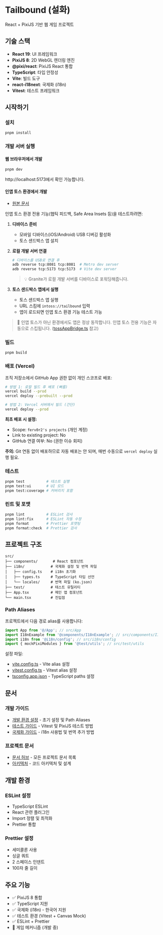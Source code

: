 # Tailbound (설화)

React + PixiJS 기반 웹 게임 프로젝트

## 기술 스택

- **React 19**: UI 프레임워크
- **PixiJS 8**: 2D WebGL 렌더링 엔진
- **@pixi/react**: PixiJS React 통합
- **TypeScript**: 타입 안정성
- **Vite**: 빌드 도구
- **react-i18next**: 국제화 (i18n)
- **Vitest**: 테스트 프레임워크

## 시작하기

### 설치

```bash
pnpm install
```

### 개발 서버 실행

#### 웹 브라우저에서 개발

```bash
pnpm dev
```

http://localhost:5173에서 확인 가능합니다.

#### 인앱 토스 환경에서 개발

- [원본 문서](https://developers-apps-in-toss.toss.im/development/test/sandbox.html)

인앱 토스 환경 전용 기능(햅틱 피드백, Safe Area Insets 등)을 테스트하려면:

1. **디바이스 준비**
   - 모바일 디바이스(iOS/Android) USB 디버깅 활성화
   - 토스 샌드박스 앱 설치

2. **로컬 개발 서버 연결**

   ```bash
   # 디바이스를 USB로 연결 후
   adb reverse tcp:8081 tcp:8081  # Metro dev server
   adb reverse tcp:5173 tcp:5173  # Vite dev server
   ```

   > 💡 Granite가 로컬 개발 서버를 디바이스로 포워딩해줍니다.

3. **토스 샌드박스 앱에서 실행**
   - 토스 샌드박스 앱 실행
   - URL 스킴에 `intoss://tailbound` 입력
   - 앱이 로드되면 인앱 토스 환경 기능 테스트 가능

> 📝 인앱 토스가 아닌 환경에서도 앱은 정상 동작합니다. 인앱 토스 전용 기능은 자동으로 스킵됩니다. ([tossAppBridge.ts](src/utils/tossAppBridge.ts) 참고)

### 빌드

```bash
pnpm build
```

### 배포 (Vercel)

조직 저장소에서 GitHub App 권한 없이 개인 스코프로 배포:

```bash
# 방법 1: 로컬 빌드 후 배포 (빠름)
vercel build --prod
vercel deploy --prebuilt --prod

# 방법 2: Vercel 서버에서 빌드 (간단)
vercel deploy --prod
```

**최초 배포 시 설정:**

- Scope: `ferv0r2's projects` (개인 계정)
- Link to existing project: No
- GitHub 연결 여부: No (권한 이슈 회피)

**주의:** Git 연동 없이 배포하므로 자동 배포는 안 되며, 매번 수동으로 `vercel deploy` 실행 필요.

### 테스트

```bash
pnpm test          # 테스트 실행
pnpm test:ui       # UI 모드
pnpm test:coverage # 커버리지 포함
```

### 린트 및 포맷

```bash
pnpm lint          # ESLint 검사
pnpm lint:fix      # ESLint 자동 수정
pnpm format        # Prettier 포맷팅
pnpm format:check  # Prettier 검사
```

## 프로젝트 구조

```
src/
├── components/       # React 컴포넌트
├── i18n/            # 국제화 설정 및 번역 파일
│   ├── config.ts    # i18n 초기화
│   ├── types.ts     # TypeScript 타입 선언
│   └── locales/     # 번역 파일 (ko.json)
├── test/            # 테스트 유틸리티
├── App.tsx          # 메인 앱 컴포넌트
└── main.tsx         # 진입점
```

### Path Aliases

프로젝트에서 다음 경로 alias를 사용합니다:

```typescript
import App from '@/App'; // src/App
import I18nExample from '@components/I18nExample'; // src/components/I18nExample
import i18n from '@i18n/config'; // src/i18n/config
import { mockPixiModules } from '@test/utils'; // src/test/utils
```

설정 파일:

- [vite.config.ts](vite.config.ts) - Vite alias 설정
- [vitest.config.ts](vitest.config.ts) - Vitest alias 설정
- [tsconfig.app.json](tsconfig.app.json) - TypeScript paths 설정

## 문서

### 개발 가이드

- [개발 환경 설정](docs/dev/setup.md) - 초기 설정 및 Path Aliases
- [테스트 가이드](docs/dev/test.md) - Vitest 및 PixiJS 테스트 방법
- [국제화 가이드](docs/dev/i18n.md) - i18n 사용법 및 번역 추가 방법

### 프로젝트 문서

- [문서 허브](docs/README.md) - 모든 프로젝트 문서 목록
- [아키텍처](docs/technical/architecture.md) - 코드 아키텍처 및 설계

## 개발 환경

### ESLint 설정

- TypeScript ESLint
- React 관련 플러그인
- Import 정렬 및 최적화
- Prettier 통합

### Prettier 설정

- 세미콜론 사용
- 싱글 쿼트
- 2 스페이스 인덴트
- 100자 줄 길이

## 주요 기능

- ✅ PixiJS 8 통합
- ✅ TypeScript 지원
- ✅ 국제화 (i18n) - 한국어 지원
- ✅ 테스트 환경 (Vitest + Canvas Mock)
- ✅ ESLint + Prettier
- 🚧 게임 메커니즘 (개발 중)
